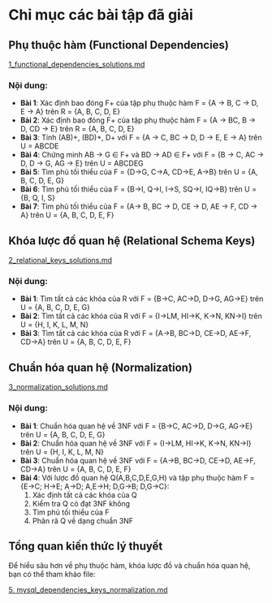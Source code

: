 # Chỉ mục các bài tập đã giải

## Phụ thuộc hàm (Functional Dependencies)

[1_functional_dependencies_solutions.md](./1_functional_dependencies_solutions.md)

### Nội dung:
- **Bài 1**: Xác định bao đóng F+ của tập phụ thuộc hàm F = {A -> B, C -> D, E -> A} trên R = {A, B, C, D, E}
- **Bài 2**: Xác định bao đóng F+ của tập phụ thuộc hàm F = {A -> BC, B -> D, CD -> E} trên R = {A, B, C, D, E}
- **Bài 3**: Tính (AB)+, (BD)+, D+ với F = {A → C, BC → D, D → E, E → A} trên U = ABCDE
- **Bài 4**: Chứng minh AB → G ∈ F+ và BD → AD ∈ F+ với F = {B → C, AC → D, D → G, AG → E} trên U = ABCDEG
- **Bài 5**: Tìm phủ tối thiểu của F = {D→G, C→A, CD→E, A→B} trên U = {A, B, C, D, E, G}
- **Bài 6**: Tìm phủ tối thiểu của F = {B→I, Q→I, I→S, SQ→I, IQ→B} trên U = {B, Q, I, S}
- **Bài 7**: Tìm phủ tối thiểu của F = {A→ B, BC → D, CE → D, AE → F, CD → A} trên U = {A, B, C, D, E, F}

## Khóa lược đồ quan hệ (Relational Schema Keys)

[2_relational_keys_solutions.md](./2_relational_keys_solutions.md)

### Nội dung:
- **Bài 1**: Tìm tất cả các khóa của R với F = {B→C, AC→D, D→G, AG→E} trên U = {A, B, C, D, E, G}
- **Bài 2**: Tìm tất cả các khóa của R với F = {I→LM, HI→K, K→N, KN→I} trên U = {H, I, K, L, M, N}
- **Bài 3**: Tìm tất cả các khóa của R với F = {A→B, BC→D, CE→D, AE→F, CD→A} trên U = {A, B, C, D, E, F}

## Chuẩn hóa quan hệ (Normalization)

[3_normalization_solutions.md](./3_normalization_solutions.md)

### Nội dung:
- **Bài 1**: Chuẩn hóa quan hệ về 3NF với F = {B→C, AC→D, D→G, AG→E} trên U = {A, B, C, D, E, G}
- **Bài 2**: Chuẩn hóa quan hệ về 3NF với F = {I→LM, HI→K, K→N, KN→I} trên U = {H, I, K, L, M, N}
- **Bài 3**: Chuẩn hóa quan hệ về 3NF với F = {A→B, BC→D, CE→D, AE→F, CD→A} trên U = {A, B, C, D, E, F}
- **Bài 4**: Với lược đồ quan hệ Q(A,B,C,D,E,G,H) và tập phụ thuộc hàm F = {E→C; H→E; A→D; A,E→H; D,G→B; D,G→C}:
  1. Xác định tất cả các khóa của Q
  2. Kiểm tra Q có đạt 3NF không
  3. Tìm phủ tối thiểu của F
  4. Phân rã Q về dạng chuẩn 3NF

## Tổng quan kiến thức lý thuyết

Để hiểu sâu hơn về phụ thuộc hàm, khóa lược đồ và chuẩn hóa quan hệ, bạn có thể tham khảo file:

[5. mysql_dependencies_keys_normalization.md](../knowledge/5.%20mysql_dependencies_keys_normalization.md)
